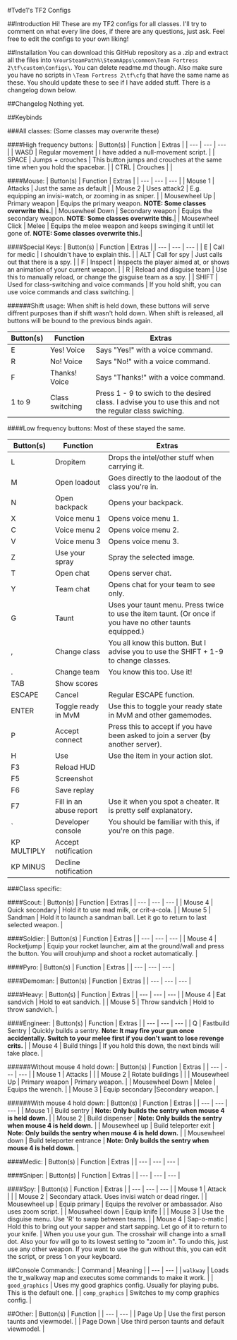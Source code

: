 #Tvde1's TF2 Configs

##Introduction
Hi!
These are my TF2 configs for all classes.
I'll try to comment on what every line does, if there are any questions, just ask.
Feel free to edit the configs to your own liking!


##Installation
You can download this GitHub repository as a .zip and extract all the files into `%YourSteamPath%\SteamApps\common\Team Fortress 2\tf\custom\Configs\`. You can delete readme.md though.
Also make sure you have no scripts in `\Team Fortress 2\tf\cfg` that have the same name as these.
You should update these to see if I have added stuff. There is a changelog down below.

##Changelog
Nothing yet.


##Keybinds

###All classes: (Some classes may overwrite these)

####High frequency buttons:
| Button(s) | Function | Extras |
| --- | --- | --- |
| WASD | Regular movement | I have added a null-movement script. |
| SPACE | Jumps + crouches | This button jumps and crouches at the same time when you hold the spacebar. |
| CTRL | Crouches | |

####Mouse:
| Button(s) | Function | Extras |
| --- | --- | --- |
| Mouse 1 | Attacks | Just the same as default |
| Mouse 2 | Uses attack2 | E.g. equipping an invisi-watch, or zooming in as sniper. |
| Mousewheel Up | Primary weapon | Equips the primary weapon. **NOTE: Some classes overwrite this.**|
| Mousewheel Down | Secondary weapon | Equips the secondary weapon. **NOTE: Some classes overwrite this.**|
| Mousewheel Click | Melee | Equips the melee weapon and keeps swinging it until let gone of. **NOTE: Some classes overwrite this.**|

####Special Keys:
| Button(s) | Function | Extras |
| --- | --- | --- |
| E | Call for medic | I shouldn't have to explain this. |
| ALT | Call for spy | Just calls out that there is a spy. |
| F | Inspect | Inspects the player aimed at, or shows an animation of your current weapon. |
| R | Reload and disguise team | Use this to manually reload, or change the gisguise team as a spy. |
| SHIFT | Used for class-switching and voice commands | If you hold shift, you can use voice commands and class switching. |

######Shift usage:
When shift is held down, these buttons will serve diffrent purposes than if shift wasn't hold down. When shift is released, all buttons will be bound to the previous binds again.

| Button(s) | Function | Extras |
| --- | --- | --- |
| E | Yes! Voice | Says "Yes!" with a voice command. |
| R | No! Voice | Says "No!" with a voice command. |
| F | Thanks! Voice | Says "Thanks!" with a voice command. |
| 1 to 9 | Class switching | Press 1 - 9 to swich to the desired class. I advise you to use this and not the regular class swiching. |

####Low frequency buttons:
Most of these stayed the same.

| Button(s) | Function | Extras |
| --- | --- | --- |
| L | Dropitem | Drops the intel/other stuff when carrying it. |
| M | Open loadout | Goes directly to the laodout of the class you're in. |
| N | Open backpack | Opens your backpack. |
| X | Voice menu 1 | Opens voice menu 1. |
| C | Voice menu 2 | Opens voice menu 2. |
| V | Voice menu 3 | Opens voice menu 3. |
| Z | Use your spray | Spray the selected image. |
| T | Open chat | Opens server chat. |
| Y | Team chat | Opens chat for your team to see only. |
| G | Taunt | Uses your taunt menu. Press twice to use the item taunt. (Or once if you have no other taunts equipped.) |
| , | Change class | You all know this button. But I advise you to use the SHIFT + 1-9 to change classes. |
| . | Change team | You know this too. Use it! |
| TAB | Show scores | |
| ESCAPE | Cancel | Regular ESCAPE function. |
| ENTER | Toggle ready in MvM | Use this to toggle your ready state in MvM and other gamemodes. |"
| P | Accept connect | Press this to accept if you have been asked to join a server (by another server). |
| H | Use | Use the item in your action slot. |
| F3 | Reload HUD |
| F5 | Screenshot | |
| F6 | Save replay | |
| F7 | Fill in an abuse report | Use it when you spot a cheater. It is pretty self explanatory. |
| ` | Developer console | You should be familiar with this, if you're on this page. |
| KP MULTIPLY | Accept notification | |
| KP MINUS | Decline notification | | 



###Class specific:

####Scout:
| Button(s) | Function | Extras |
| --- | --- | --- |
| Mouse 4 | Quick secondary | Hold it to use mad milk, or crit-a-cola. |
| Mouse 5 | Sandman | Hold it to launch a sandman ball. Let it go to return to last selected weapon. |

####Soldier:
| Button(s) | Function | Extras |
| --- | --- | --- |
| Mouse 4 | Rocketjump | Equip your rocket launcher, aim at the ground/wall and press the button. You will crouhjump and shoot a rocket automatically. |

####Pyro:
| Button(s) | Function | Extras |
| --- | --- | --- |

####Demoman:
| Button(s) | Function | Extras |
| --- | --- | --- |

####Heavy:
| Button(s) | Function | Extras |
| --- | --- | --- |
| Mouse 4 | Eat sandvich | Hold to eat sandvich. |
| Mouse 5 | Throw sandvich | Hold to throw sandvich. |

####Engineer:
| Button(s) | Function | Extras |
| --- | --- | --- |
| Q | Fastbuild Sentry | Quickly builds a sentry. **Note: It may fire your gun once accidentally. Switch to your melee first if you don't want to lose revenge crits.** |
| Mouse 4 | Build things | If you hold this down, the next binds will take place. |

######Without mouse 4 hold down:
| Button(s) | Function | Extras |
| --- | --- | --- |
| Mouse 1 | Attacks | |
| Mouse 2 | Rotate buildings | |
| Mousewheel Up | Primary weapon | Primary weapon. |
| Mousewheel Down | Melee | Equips the wrench. |
| Mouse 3 | Equip secondary |Secondary weapon. |

######With mouse 4 hold down:
| Button(s) | Function | Extras |
| --- | --- | --- |
| Mouse 1 | Build sentry | **Note: Only builds the sentry when mouse 4 is held down.** |
| Mouse 2 | Build dispenser | **Note: Only builds the sentry when mouse 4 is held down.** |
| Mousewheel up | Build teleporter exit | **Note: Only builds the sentry when mouse 4 is held down.** |
| Mousewheel down | Build teleporter entrance | **Note: Only builds the sentry when mouse 4 is held down.** |

####Medic:
| Button(s) | Function | Extras |
| --- | --- | --- |

####Sniper:
| Button(s) | Function | Extras |
| --- | --- | --- |

####Spy:
| Button(s) | Function | Extras |
| --- | --- | --- |
| Mouse 1 | Attack | |
| Mouse 2 | Secondary attack. Uses invisi watch or dead ringer. |
| Mousewheel up | Equip primary | Equips the revolver or ambassador. Also uses zoom script. |
| Mouswheel down | Equip knife | |
| Mouse 3 | Use the disguise menu. Use 'R' to swap between teams. |
| Mouse 4 | Sap-o-matic | Hold this to bring out your sapper and start sapping. Let go of it to return to your knife. |
When you use your gun. The crosshair will change into a small dot. Also your fov will go to its lowest setting to "zoom in". To undo this, just use any other weapon. If you want to use the gun without this, you can edit the script, or press 1 on your keyboard.

##Console Commands:
| Command | Meaning |
| --- | --- |
| `walkway` | Loads the tr_walkway map and executes some commands to make it work. |
| `good_graphics` | Uses my good graphics config. Usually for playing pubs. This is the default one. |
| `comp_graphics` | Switches to my comp graphics config. |

##Other:
| Button(s) | Function |
| --- | --- |
| Page Up | Use the first person taunts and viewmodel. |
| Page Down | Use third person taunts and default viewmodel. |
